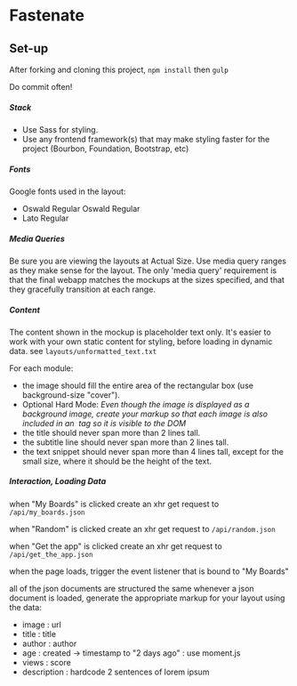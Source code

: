 # Fastenate

## Set-up
After forking and cloning this project, `npm install` then `gulp`

Do commit often!

##### **Stack**
- Use Sass for styling.
- Use any frontend framework(s) that may make styling faster for the project (Bourbon, Foundation, Bootstrap, etc)

##### **Fonts**
Google fonts used in the layout:

- Oswald Regular  Oswald Regular
- Lato Regular

##### **Media Queries**
Be sure you are viewing the layouts at Actual Size. Use media query ranges as they make sense for the layout. The only 'media query' requirement is that the final webapp matches the mockups at the sizes specified, and that they gracefully transition at each range.

##### **Content**
The content shown in the mockup is placeholder text only. It's easier to work with your own static content for styling, before loading in dynamic data. see `layouts/unformatted_text.txt`

For each module:

- the image should fill the entire area of the rectangular box (use background-size "cover").
- Optional Hard Mode: *Even though the image is displayed as a background image, create your markup so that each image is also included in an <img> tag so it is visible to the DOM*
- the title should never span more than 2 lines tall.
- the subtitle line should never span more than 2 lines tall.
- the text snippet should never span more than 4 lines tall, except for the small size, where it should be the height of the text.

##### **Interaction, Loading Data**

when "My Boards" is clicked
create an xhr get request to `/api/my_boards.json`

when "Random" is clicked
create an xhr get request to `/api/random.json`

when "Get the app" is clicked
create an xhr get request to `/api/get_the_app.json`


when the page loads, trigger the event listener that is bound to "My Boards"

all of the json documents are structured the same
whenever a json document is loaded, generate the appropriate markup for your layout using the data:

- image : url
- title : title
- author : author
- age : created -> timestamp to "2 days ago" : use moment.js
- views : score
- description : hardcode 2 sentences of lorem ipsum


